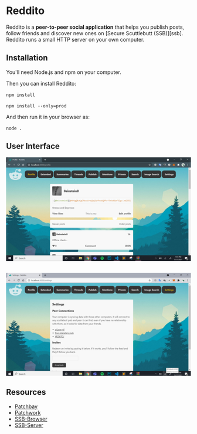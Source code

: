 
# Reddito

Reddito is a **peer-to-peer social application** that helps
you publish posts, follow friends and discover new ones on [Secure Scuttlebutt (SSB)][ssb].
Reddito runs a small HTTP server on your own computer.

## Installation

You'll need Node.js and npm on your computer.

Then you can install Reddito:

```shell
npm install
```

```shell
npm install --only=prod
```

And then run it in your browser as:

```shell
node .
```

## User Interface



![alt text](https://github.com/0einstein0/reddito/blob/master/src/assets/2.PNG?raw=true)

##

![alt text](https://github.com/0einstein0/reddito/blob/master/src/assets/1.PNG?raw=true)

## Resources

- [Patchbay](https://github.com/ssbc/patchbay)
- [Patchwork](https://github.com/ssbc/patchwork)
- [SSB-Browser](https://github.com/arj03/ssb-browser-demo)
- [SSB-Server](https://github.com/ssbc/ssb-server)




